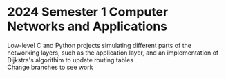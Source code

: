 # 2024 Semester 1 Computer Networks and Applications
Low-level C and Python projects simulating different parts of the networking layers, such as the application layer, and an implementation of Dijkstra's algorithim to update routing tables\
Change branches to see work
